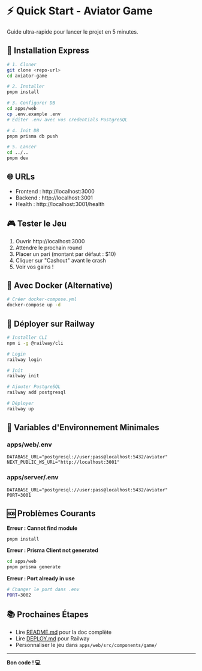 # ⚡ Quick Start - Aviator Game

Guide ultra-rapide pour lancer le projet en 5 minutes.

## 🚀 Installation Express

```bash
# 1. Cloner
git clone <repo-url>
cd aviator-game

# 2. Installer
pnpm install

# 3. Configurer DB
cd apps/web
cp .env.example .env
# Éditer .env avec vos credentials PostgreSQL

# 4. Init DB
pnpm prisma db push

# 5. Lancer
cd ../..
pnpm dev
```

## 🌐 URLs

- Frontend : http://localhost:3000
- Backend : http://localhost:3001
- Health : http://localhost:3001/health

## 🎮 Tester le Jeu

1. Ouvrir http://localhost:3000
2. Attendre le prochain round
3. Placer un pari (montant par défaut : $10)
4. Cliquer sur "Cashout" avant le crash
5. Voir vos gains !

## 🐳 Avec Docker (Alternative)

```bash
# Créer docker-compose.yml
docker-compose up -d
```

## 🚂 Déployer sur Railway

```bash
# Installer CLI
npm i -g @railway/cli

# Login
railway login

# Init
railway init

# Ajouter PostgreSQL
railway add postgresql

# Déployer
railway up
```

## 📝 Variables d'Environnement Minimales

### apps/web/.env
```env
DATABASE_URL="postgresql://user:pass@localhost:5432/aviator"
NEXT_PUBLIC_WS_URL="http://localhost:3001"
```

### apps/server/.env
```env
DATABASE_URL="postgresql://user:pass@localhost:5432/aviator"
PORT=3001
```

## 🆘 Problèmes Courants

**Erreur : Cannot find module**
```bash
pnpm install
```

**Erreur : Prisma Client not generated**
```bash
cd apps/web
pnpm prisma generate
```

**Erreur : Port already in use**
```bash
# Changer le port dans .env
PORT=3002
```

## 📚 Prochaines Étapes

- Lire [README.md](./README.md) pour la doc complète
- Lire [DEPLOY.md](./DEPLOY.md) pour Railway
- Personnaliser le jeu dans `apps/web/src/components/game/`

---

**Bon code ! 💻**
